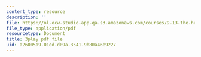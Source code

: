 ```yaml
---
content_type: resource
description: ''
file: https://ol-ocw-studio-app-qa.s3.amazonaws.com/courses/9-13-the-human-brain-spring-2019/a26005a901edd09a35419b80a46e9227_ba-HMvDn_vU.pdf
file_type: application/pdf
resourcetype: Document
title: 3play pdf file
uid: a26005a9-01ed-d09a-3541-9b80a46e9227
---
```

